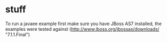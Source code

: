 stuff
=====

To run a javaee example first make sure you have JBoss AS7 installed, the examples were tested against (http://www.jboss.org/jbossas/downloads/ "7.1.1.Final")
